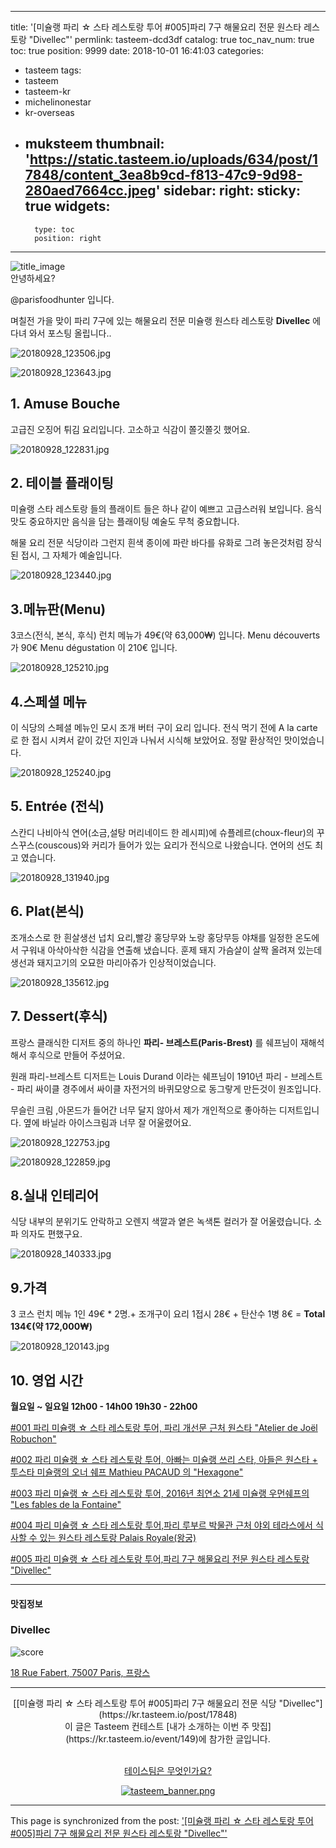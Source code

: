 
---
title: '[미슐랭 파리 ☆ 스타 레스토랑 투어 #005]파리 7구 해물요리 전문 원스타 레스토랑 "Divellec"'
permlink: tasteem-dcd3df
catalog: true
toc_nav_num: true
toc: true
position: 9999
date: 2018-10-01 16:41:03
categories:
- tasteem
tags:
- tasteem
- tasteem-kr
- michelinonestar
- kr-overseas
- muksteem
thumbnail: 'https://static.tasteem.io/uploads/634/post/17848/content_3ea8b9cd-f813-47c9-9d98-280aed7664cc.jpeg'
sidebar:
    right:
        sticky: true
widgets:
    -
        type: toc
        position: right
---


![title_image](https://static.tasteem.io/uploads/634/post/17848/content_3ea8b9cd-f813-47c9-9d98-280aed7664cc.jpeg)
<br/>
안녕하세요?

@parisfoodhunter 입니다.

며칠전 가을 맞이 파리 7구에 있는 해물요리 전문 미슐랭 원스타 레스토랑 **Divellec** 에 다녀 와서 포스팅 올립니다..


![20180928_123506.jpg](https://static.tasteem.io/uploads/image/image/79568/7080e026-dcbb-4835-bfa1-ff969e7748a7.jpeg)


![20180928_123643.jpg](https://static.tasteem.io/uploads/image/image/79631/7080e026-dcbb-4835-bfa1-ff969e7748a7.jpeg)





## 1. Amuse Bouche
고급진 오징어 튀김 요리입니다.  고소하고 식감이 쫄깃쫄깃 했어요.



![20180928_122831.jpg](https://static.tasteem.io/uploads/image/image/79634/1850d08c-a51c-4060-a542-af3abcfd3055.jpeg)


## 2. 테이블 플래이팅
미슐랭 스타 레스토랑 들의 플래이트 들은 하나 같이 예쁘고 고급스러워 보입니다.  음식맛도 중요하지만 음식을 담는 플래이팅 예술도 무척 중요합니다.

해물 요리 전문 식당이라 그런지 흰색 종이에 파란 바다를 유화로 그려 놓은것처럼 장식된 접시, 그 자체가 예술입니다. 


![20180928_123440.jpg](https://static.tasteem.io/uploads/image/image/79640/7080e026-dcbb-4835-bfa1-ff969e7748a7.jpeg)

## 3.메뉴판(Menu)
3코스(전식, 본식, 후식) 런치 메뉴가 49€(약 63,000₩) 입니다.
Menu découverts 가 90€ Menu dégustation 이 210€ 입니다.





![20180928_125210.jpg](https://static.tasteem.io/uploads/image/image/79653/1850d08c-a51c-4060-a542-af3abcfd3055.jpeg)

## 4.스페셜 메뉴
이 식당의 스페셜 메뉴인 모시 조개 버터 구이 요리 입니다. 전식 먹기 전에 A la carte 로 한 접시 시켜서 같이 갔던 지인과 나눠서 시식해 보았어요. 정말 환상적인 맛이었습니다. 


![20180928_125240.jpg](https://static.tasteem.io/uploads/image/image/79657/7080e026-dcbb-4835-bfa1-ff969e7748a7.jpeg)

## 5. Entrée (전식)
스칸디 나비아식 연어(소금,설탕 머리네이드 한 레시피)에 슈플레르(choux-fleur)의 꾸스꾸스(couscous)와 커리가 들어가 있는 요리가 전식으로 나왔습니다.  연어의 선도 최고 였습니다. 



![20180928_131940.jpg](https://static.tasteem.io/uploads/image/image/79663/7080e026-dcbb-4835-bfa1-ff969e7748a7.jpeg)




## 6. Plat(본식)
조개소스로 한 흰살생선 넙치 요리,빨강 홍당무와 노랑 홍당무등 야채를 일정한 온도에서 구워내 아삭아삭한 식감을 연출해 냈습니다. 훈제 돼지 가슴살이 살짝 올려져 있는데 생선과 돼지고기의 오묘한 마리아쥬가 인상적이었습니다.



![20180928_135612.jpg](https://static.tasteem.io/uploads/image/image/79664/1850d08c-a51c-4060-a542-af3abcfd3055.jpeg)

## 7. Dessert(후식)
프랑스 클래식한 디저트 중의 하나인 **파리- 브레스트(Paris-Brest)** 를 쉐프님이 재해석 해서 후식으로 만들어 주셨어요. 

원래 파리-브레스트 디저트는 Louis Durand 이라는 쉐프님이 1910년 파리 - 브레스트 - 파리 싸이클 경주에서 싸이클 자전거의 바퀴모양으로 동그랗게 만든것이 원조입니다. 

무슬린 크림 ,아몬드가 들어간 너무 달지 않아서 제가 개인적으로 좋아하는 디저트입니다. 옆에 바닐라 아이스크림과 너무 잘 어울렸어요.


![20180928_122753.jpg](https://static.tasteem.io/uploads/image/image/79665/7080e026-dcbb-4835-bfa1-ff969e7748a7.jpeg)


![20180928_122859.jpg](https://static.tasteem.io/uploads/image/image/79666/7080e026-dcbb-4835-bfa1-ff969e7748a7.jpeg)

## 8.실내 인테리어
식당 내부의 분위기도 안락하고 오렌지 색깔과 옅은 녹색톤 컬러가 잘 어울렸습니다. 소파 의자도 편했구요.


![20180928_140333.jpg](https://static.tasteem.io/uploads/image/image/79667/7080e026-dcbb-4835-bfa1-ff969e7748a7.jpeg)


## 9.가격
3 코스 런치 메뉴 1인 49€ * 2명.+ 조개구이 요리 1접시 28€ + 탄산수 1병 8€  = **Total 134€(약 172,000₩)**


![20180928_120143.jpg](https://static.tasteem.io/uploads/image/image/79668/7080e026-dcbb-4835-bfa1-ff969e7748a7.jpeg)

## 10. 영업 시간
**월요일 ~ 일요일  12h00 - 14h00
                                     19h30 - 22h00**

 
[#001 파리 미슐랭 ☆ 스타 레스토랑 투어, 파리 개선문 근처 원스타 "Atelier de Joël Robuchon"](https://steemit.com/tasteem/@parisfoodhunter/tasteem-0875e1)

[#002 파리 미슐랭 ☆ 스타 레스토랑 투어, 아빠는 미슐랭 쓰리 스타, 아들은 원스타 + 투스타 미슐랭의 오너 쉐프 Mathieu PACAUD 의 "Hexagone"](https://steemit.com/tasteem/@parisfoodhunter/tasteem-3fca26)

[#003 파리 미슐랭 ☆ 스타 레스토랑 투어,  2016년 최연소 21세 미슐랭 우먼쉐프의 "Les fables de la Fontaine"](https://steemit.com/tasteem/@parisfoodhunter/tasteem-cef5c1)

 [#004 파리 미슐랭 ☆ 스타 레스토랑 투어,파리 루부르 박물관 근처 야외 테라스에서 식사할 수 있는 원스타 레스토랑 Palais Royale(왕궁)](https://steemit.com/tasteem/@parisfoodhunter/tasteem-cef5c1)

[#005 파리 미슐랭 ☆ 스타 레스토랑 투어,파리 7구 해물요리 전문 원스타 레스토랑 "Divellec"](https://steemit.com/tasteem/@parisfoodhunter/tasteem-e599a8)






---------------------
#### 맛집정보
### Divellec
![score](https://static.tasteem.io/images/steem/2Crowns.png)

[18 Rue Fabert, 75007 Paris, 프랑스](https://kr.tasteem.io/post/17848#map)

-----------------------------------------
<center>[[미슐랭 파리 ☆ 스타 레스토랑 투어 #005]파리 7구 해물요리 전문 식당 "Divellec"](https://kr.tasteem.io/post/17848)
<br/>이 글은 Tasteem 컨테스트
 [내가 소개하는  이번 주 맛집](https://kr.tasteem.io/event/149)에 참가한 글입니다.

<br/>[테이스팀은 무엇인가요?](https://kr.tasteem.io/about)

[![tasteem_banner.png](https://static.tasteem.io/images/tasteem_banner_v3.png)](https://kr.tasteem.io)</center>

- - -

This page is synchronized from the post: ['[미슐랭 파리 ☆ 스타 레스토랑 투어 #005]파리 7구 해물요리 전문 원스타 레스토랑 "Divellec"'](https://steemit.com/@parisfoodhunter/tasteem-dcd3df)
